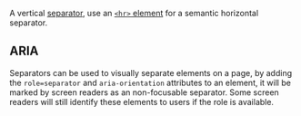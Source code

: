 A vertical [separator](https://developer.mozilla.org/en-US/docs/Web/Accessibility/ARIA/Reference/Roles/separator_role), use an [`<hr>` element](https://developer.mozilla.org/en-US/docs/Web/HTML/Reference/Elements/hr) for a semantic horizontal separator.

## ARIA

Separators can be used to visually separate elements on a page, by adding the `role=separator` and `aria-orientation` attributes to an element, it will be marked by screen readers as an non-focusable separator. Some screen readers will still identify these elements to users if the role is available.
